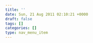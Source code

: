 ```yaml
---
title: ''
date: Sun, 21 Aug 2011 02:10:21 +0000
draft: false
tags: []
categories: []
type: nav_menu_item
---
```


